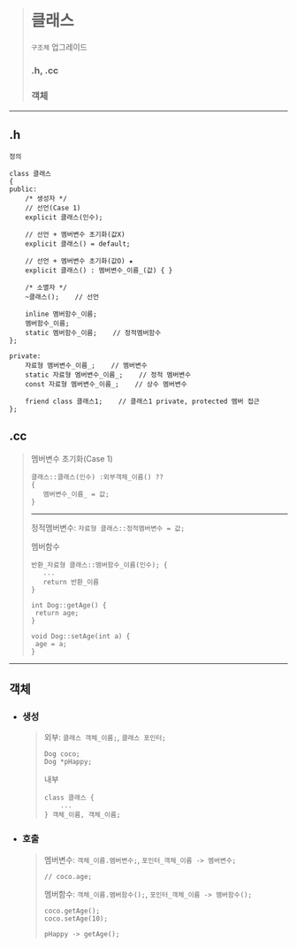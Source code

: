 ># 클래스
>`구조체` 업그레이드
>
>### .h, .cc
>### 객체
---

## .h
`정의`
```angular2html
class 클래스
{         
public:
    /* 생성자 */
    // 선언(Case 1)
    explicit 클래스(인수);
    
    // 선언 + 멤버변수 초기화(값X)
    explicit 클래스() = default;
    
    // 선언 + 멤버변수 초기화(값O) ★
    explicit 클래스() : 멤버변수_이름_(값) { } 
    
    /* 소멸자 */
    ~클래스();    // 선언

    inline 멤버함수_이름;
    멤버함수_이름;
    static 멤버함수_이름;    // 정적멤버함수
};

private:
    자료형 멤버변수_이름_;    // 멤버변수
    static 자료형 멤버변수_이름_;    // 정적 멤버변수
    const 자료형 멤버변수_이름_;    // 상수 멤버변수
    
    friend class 클래스1;    // 클래스1 private, protected 멤버 접근
};
```

## .cc
  >멤버변수 초기화(Case 1)
  >```
  >클래스::클래스(인수) :외부객체_이름() ??
  >{
  >    멤버변수_이름_ = 값;
  >}
  >```
  >
  >---
  > 
  >정적멤버변수: `자료형 클래스::정적멤버변수 = 값;`
  > 
  >멤버함수
  >```angular2html
  >반환_자료형 클래스::멤버함수_이름(인수); {
  >    ...
  >    return 반환_이름
  >}
  >```
  >```
  >int Dog::getAge() {
  >  return age;
  >}
  >
  >void Dog::setAge(int a) {
  >  age = a;
  >}
  >```

---

## 객체

+ ### 생성
  >외부: `클래스 객체_이름;`, `클래스 포인터;`
  >```angular2html
  >Dog coco;
  >Dog *pHappy;
  >```
  >
  >내부
  >```
  >class 클래스 {
  >     ...
  >} 객체_이름, 객체_이름;
  >```

+ ### 호출
  >멤버변수: `객체_이름.멤버변수;`, `포인터_객체_이름 -> 멤버변수;`
  >```
  >// coco.age;
  >```
  > 
  >멤버함수: `객체_이름.멤버함수();`, `포인터_객체_이름 -> 멤버함수();`
  >```
  >coco.getAge();
  >coco.setAge(10);
  >
  >pHappy -> getAge();
  >```



